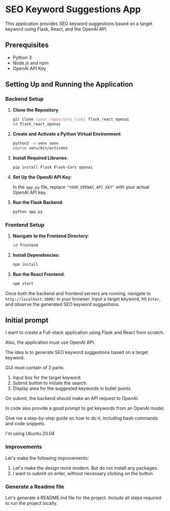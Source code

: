 # SEO Keyword Suggestions App

This application provides SEO keyword suggestions based on a target keyword using Flask, React, and the OpenAI API.

## Prerequisites

- Python 3
- Node.js and npm
- OpenAI API Key

## Setting Up and Running the Application

### Backend Setup

1. **Clone the Repository**
   ```bash
   git clone [your_repository_link] flask_react_openai
   cd flask_react_openai
   ```

2. **Create and Activate a Python Virtual Environment**:
   ```bash
   python3 -m venv venv
   source venv/bin/activate
   ```

3. **Install Required Libraries**:
   ```bash
   pip install Flask Flask-Cors openai
   ```

4. **Set Up the OpenAI API Key**:

   In the `app.py` file, replace `"YOUR_OPENAI_API_KEY"` with your actual OpenAI API key.

5. **Run the Flask Backend**:
   ```bash
   python app.py
   ```

### Frontend Setup

1. **Navigate to the Frontend Directory**:
   ```bash
   cd frontend
   ```

2. **Install Dependencies**:
   ```bash
   npm install
   ```

3. **Run the React Frontend**:
   ```bash
   npm start
   ```

Once both the backend and frontend servers are running, navigate to `http://localhost:3000/` in your browser. Input a target keyword, hit `Enter`, and observe the generated SEO keyword suggestions.


## Initial prompt

I want to create a Full-stack application using Flask and React from scratch.

Also, the application must use OpenAI API.

The idea is to generate SEO keyword suggestions based on a target keyword.

GUI must contain of 3 parts:

1. Input box for the target keyword.
2. Submit button to initiate the search.
3. Display area for the suggested keywords in bullet points.

On submit, the backend should make an API request to OpenAI.

In code also provide a good prompt to get keywords from an OpenAI model.

Give me a step-by-step guide on how to do it, including bash commands and code snippets.

I'm using Ubuntu 20.04

### Improvements

Let's make the following improvements:

1. Let's make the design more modern. But do not install any packages.
2. I want to submit on enter, without necessary clicking on the button

### Generate a Readme file

Let's generate a README.md file for the project. Include all steps required to run the project locally.
